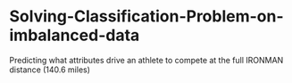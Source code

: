 # Solving-Classification-Problem-on-imbalanced-data
Predicting what attributes drive an athlete to compete at the full IRONMAN distance (140.6 miles)
